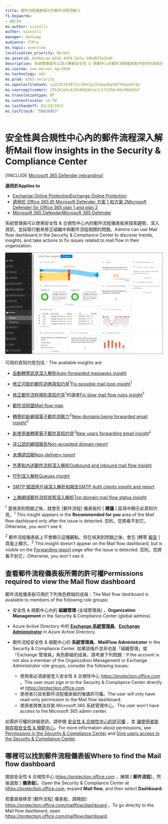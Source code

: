 ```yaml
---
title: 郵件流程儀表板中的郵件流程洞察力
f1.keywords:
- NOCSH
ms.author: siosulli
author: siosulli
manager: dansimp
audience: ITPro
ms.topic: overview
localization_priority: Normal
ms.assetid: beb6acaa-6016-4d54-ba7e-3d6d035e2b46
description: 系統管理員可以深入瞭解安全性 & 規範中心的郵件流程儀表板中提供的真知灼見和報告。
ms.custom: seo-marvel-apr2020
ms.technology: mdo
ms.prod: m365-security
ms.openlocfilehash: ce252535d472cc4941a1353aa2be94759daebf4a
ms.sourcegitcommit: 27b2b2e5c41934b918cac2c171556c45e36661bf
ms.translationtype: MT
ms.contentlocale: zh-TW
ms.lasthandoff: 03/19/2021
ms.locfileid: "50926853"
---
```

# <a name="mail-flow-insights-in-the-security--compliance-center"></a><span data-ttu-id="f0f65-103">安全性與合規性中心內的郵件流程深入解析</span><span class="sxs-lookup"><span data-stu-id="f0f65-103">Mail flow insights in the Security & Compliance Center</span></span>

[!INCLUDE [Microsoft 365 Defender rebranding](../includes/microsoft-defender-for-office.md)]

<span data-ttu-id="f0f65-104">**適用於**</span><span class="sxs-lookup"><span data-stu-id="f0f65-104">**Applies to**</span></span>
- [<span data-ttu-id="f0f65-105">Exchange Online Protection</span><span class="sxs-lookup"><span data-stu-id="f0f65-105">Exchange Online Protection</span></span>](exchange-online-protection-overview.md)
- [<span data-ttu-id="f0f65-106">適用於 Office 365 的 Microsoft Defender 方案 1 和方案 2</span><span class="sxs-lookup"><span data-stu-id="f0f65-106">Microsoft Defender for Office 365 plan 1 and plan 2</span></span>](office-365-atp.md)
- [<span data-ttu-id="f0f65-107">Microsoft 365 Defender</span><span class="sxs-lookup"><span data-stu-id="f0f65-107">Microsoft 365 Defender</span></span>](../mtp/microsoft-threat-protection.md)

<span data-ttu-id="f0f65-108">系統管理員可以使用安全性 & 合規性中心內的郵件流程儀表板來探索趨勢、深入資訊，並採取行動來修正組織中與郵件流程相關的問題。</span><span class="sxs-lookup"><span data-stu-id="f0f65-108">Admins can use Mail flow dashboard in the Security & Compliance Center to discover trends, insights, and take actions to fix issues related to mail flow in their organization.</span></span>

![安全性 & 規範中心內的郵件流程儀表板](../../media/mail-flow-dashboard-v2.png)

<span data-ttu-id="f0f65-110">可用的真知灼見包括：</span><span class="sxs-lookup"><span data-stu-id="f0f65-110">The available insights are:</span></span>

- [<span data-ttu-id="f0f65-111">自動轉寄訊息深入解析</span><span class="sxs-lookup"><span data-stu-id="f0f65-111">Auto-forwarded messages insight</span></span>](mfi-auto-forwarded-messages-report.md)

- <span data-ttu-id="f0f65-112">[修正可能的郵件迴圈真知灼見](mfi-mail-loop-insight.md)<sup>1</sup></span><span class="sxs-lookup"><span data-stu-id="f0f65-112">[Fix possible mail loop insight](mfi-mail-loop-insight.md)<sup>1</sup></span></span>

- <span data-ttu-id="f0f65-113">[修正郵件流程規則真知灼見](mfi-slow-mail-flow-rules-insight.md)<sup>1</sup>的速度</span><span class="sxs-lookup"><span data-stu-id="f0f65-113">[Fix slow mail flow rules insight](mfi-slow-mail-flow-rules-insight.md)<sup>1</sup></span></span>

- [<span data-ttu-id="f0f65-114">郵件流程圖</span><span class="sxs-lookup"><span data-stu-id="f0f65-114">Mail flow map</span></span>](mfi-mail-flow-map-report.md)

- <span data-ttu-id="f0f65-115">[轉寄的新網域電子郵件洞察力](mfi-new-domains-being-forwarded-email.md)<sup>2</sup></span><span class="sxs-lookup"><span data-stu-id="f0f65-115">[New domains being forwarded email insight](mfi-new-domains-being-forwarded-email.md)<sup>2</sup></span></span>

- <span data-ttu-id="f0f65-116">[新使用者轉寄電子郵件真知灼見](mfi-new-users-forwarding-email.md)<sup>2</sup></span><span class="sxs-lookup"><span data-stu-id="f0f65-116">[New users forwarding email insight](mfi-new-users-forwarding-email.md)<sup>2</sup></span></span>

- [<span data-ttu-id="f0f65-117">非公認的網域報告</span><span class="sxs-lookup"><span data-stu-id="f0f65-117">Non-accepted domain report</span></span>](mfi-non-accepted-domain-report.md)

- [<span data-ttu-id="f0f65-118">未傳遞回報</span><span class="sxs-lookup"><span data-stu-id="f0f65-118">Non-delivery report</span></span>](mfi-non-delivery-report.md)

- [<span data-ttu-id="f0f65-119">外寄和內送郵件流程深入解析</span><span class="sxs-lookup"><span data-stu-id="f0f65-119">Outbound and inbound mail flow insight</span></span>](mfi-outbound-and-inbound-mail-flow.md)

- [<span data-ttu-id="f0f65-120">佇列深入解析</span><span class="sxs-lookup"><span data-stu-id="f0f65-120">Queues insight</span></span>](mfi-queue-alerts-and-queues.md)

- [<span data-ttu-id="f0f65-121">SMTP 驗證用戶端深入解析和報告</span><span class="sxs-lookup"><span data-stu-id="f0f65-121">SMTP Auth clients insight and report</span></span>](mfi-smtp-auth-clients-report.md)

- [<span data-ttu-id="f0f65-122">上層網域郵件流程狀態深入解析</span><span class="sxs-lookup"><span data-stu-id="f0f65-122">Top domain mail flow status insight</span></span>](mfi-domain-mail-flow-status-insight.md)

<span data-ttu-id="f0f65-123"><sup>1</sup> 當偵測到問題之後，就會在 [郵件流程] 儀表板的 [ **建議** ] 區域中顯示此真知灼見。</span><span class="sxs-lookup"><span data-stu-id="f0f65-123"><sup>1</sup> This insight appears in the **Recommended for you** area of the Mail flow dashboard only after the issue is detected.</span></span> <span data-ttu-id="f0f65-124">否則，您將看不到它。</span><span class="sxs-lookup"><span data-stu-id="f0f65-124">Otherwise, you won't see it.</span></span>

<span data-ttu-id="f0f65-125"><sup>2</sup> 郵件流程儀表板上不會顯示這種觀點，但在偵測到問題之後，會在 [轉寄 [報告](view-mail-flow-reports.md#forwarding-report) ] 頁面上顯示。</span><span class="sxs-lookup"><span data-stu-id="f0f65-125"><sup>2</sup> This insight doesn't appear on the Mail flow dashboard, but is visible on the [Forwarding report](view-mail-flow-reports.md#forwarding-report) page after the issue is detected.</span></span> <span data-ttu-id="f0f65-126">否則，您將看不到它。</span><span class="sxs-lookup"><span data-stu-id="f0f65-126">Otherwise, you won't see it.</span></span>

## <a name="permissions-required-to-view-the-mail-flow-dashboard"></a><span data-ttu-id="f0f65-127">查看郵件流程儀表板所需的許可權</span><span class="sxs-lookup"><span data-stu-id="f0f65-127">Permissions required to view the Mail flow dashboard</span></span>

<span data-ttu-id="f0f65-128">郵件流程儀表板可用於下列角色群組的成員：</span><span class="sxs-lookup"><span data-stu-id="f0f65-128">The Mail flow dashboard is available to members of the following role groups:</span></span>

- <span data-ttu-id="f0f65-129">安全性 & 規範中心內的 **組織管理** (全域管理員) 。</span><span class="sxs-lookup"><span data-stu-id="f0f65-129">**Organization Management** in the Security & Compliance Center (global admins).</span></span>

- <span data-ttu-id="f0f65-130">Azure Active Directory 中的 **[Exchange 系統管理員](/azure/active-directory/users-groups-roles/directory-assign-admin-roles#exchange-administrator)**。</span><span class="sxs-lookup"><span data-stu-id="f0f65-130">**[Exchange Administrator](/azure/active-directory/users-groups-roles/directory-assign-admin-roles#exchange-administrator)** in Azure Active Directory.</span></span>

- <span data-ttu-id="f0f65-131">郵件流程安全性 & 規範中心的 **系統管理員**。</span><span class="sxs-lookup"><span data-stu-id="f0f65-131">**MailFlow Administrator** in the Security & Compliance Center.</span></span> <span data-ttu-id="f0f65-132">如果該帳戶並非也是「組織管理」或「Exchange 管理員」角色群組的成員，請考慮下列問題：</span><span class="sxs-lookup"><span data-stu-id="f0f65-132">If the account is not also a member of the Organization Management or Exchange Administrator role groups, consider the following issues:</span></span>
  - <span data-ttu-id="f0f65-133">使用者必須直接登入安全性 & 合規性中心 <https://protection.office.com> 。</span><span class="sxs-lookup"><span data-stu-id="f0f65-133">The user must sign in to the Security & Compliance Center directly at <https://protection.office.com>.</span></span>
  - <span data-ttu-id="f0f65-134">使用者只具有郵件流程儀表板的唯讀許可權。</span><span class="sxs-lookup"><span data-stu-id="f0f65-134">The user will only have read-only permission to the Mail flow dashboard.</span></span>
  - <span data-ttu-id="f0f65-135">使用者將無法存取 Microsoft 365 系統管理中心。</span><span class="sxs-lookup"><span data-stu-id="f0f65-135">The user won't have access to the Microsoft 365 admin center.</span></span>

<span data-ttu-id="f0f65-136">如需許可權的詳細資訊，請參閱 [安全性 & 合規性中心的許可權](permissions-in-the-security-and-compliance-center.md) ，並 [讓使用者能夠存取安全性 & 規範中心](grant-access-to-the-security-and-compliance-center.md)。</span><span class="sxs-lookup"><span data-stu-id="f0f65-136">For more information about permissions, see [Permissions in the Security & Compliance Center](permissions-in-the-security-and-compliance-center.md) and [Give users access to the Security & Compliance Center](grant-access-to-the-security-and-compliance-center.md).</span></span>

## <a name="where-to-find-the-mail-flow-dashboard"></a><span data-ttu-id="f0f65-137">哪裡可以找到郵件流程儀表板</span><span class="sxs-lookup"><span data-stu-id="f0f65-137">Where to find the Mail flow dashboard</span></span>

<span data-ttu-id="f0f65-138">開啟安全性 & 合規性中心 <https://protection.office.com> ，展開 [ **郵件流程**]，然後選取 [ **儀表板**]。</span><span class="sxs-lookup"><span data-stu-id="f0f65-138">Open the Security & Compliance Center at <https://protection.office.com>, expand **Mail flow**, and then select **Dashboard**.</span></span>

<span data-ttu-id="f0f65-139">若要直接移至 [郵件流程] 儀表板，請開啟] <https://protection.office.com/mailflow/dashboard> 。</span><span class="sxs-lookup"><span data-stu-id="f0f65-139">To go directly to the Mail flow dashboard, open <https://protection.office.com/mailflow/dashboard>.</span></span>
